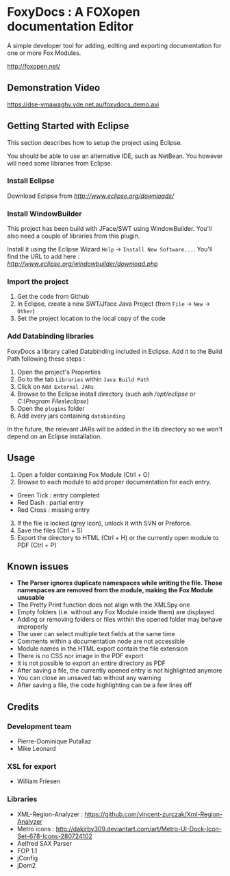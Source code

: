 FoxyDocs : A FOXopen documentation Editor
=========================================

A simple developer tool for adding, editing and exporting documentation for one or more Fox Modules.

http://foxopen.net/

## Demonstration Video

https://dse-vmawaghv.vde.net.au/foxydocs_demo.avi

## Getting Started with Eclipse
This section describes how to setup the project using Eclipse.

You should be able to use an alternative IDE, such as NetBean. You however will need some libraries from Eclipse.

### Install Eclipse
Download Eclipse from _http://www.eclipse.org/downloads/_

### Install WindowBuilder
This project has been build with JFace/SWT using WindowBuilder. You'll also need a couple of libraries from this plugin.

Install it using the Eclipse Wizard `Help` -> `Install New Software...`. 
You'll find the URL to add here : _http://www.eclipse.org/windowbuilder/download.php_

### Import the project
1. Get the code from Github
2. In Eclipse, create a new SWT/Jface Java Project (from `File` -> `New` -> `Other`)
3. Set the project location to the local copy of the code

### Add Databinding libraries
FoxyDocs a library called Databinding included in Eclipse. Add it to the Build Path following these steps :

1. Open the project's Properties
2. Go to the tab `Libraries` within `Java Build Path` 
3. Click on `Add External JARs`
4. Browse to the Eclipse install directory (such ash _/opt/eclipse_ or _C:\Program Files\eclipse_)
5. Open the `plugins` folder
6. Add every jars containing `databinding`

In the future, the relevant JARs will be added in the lib directory so we won't depend on an Eclipse installation.

## Usage

1. Open a folder containing Fox Module (Ctrl + O)
2. Browse to each module to add proper documentation for each entry. 
  * Green Tick : entry completed
  * Red Dash : partial entry
  * Red Cross : missing entry
3. If the file is locked (grey icon), unlock it with SVN or Preforce.
4. Save the files (Ctrl + S)
5. Export the directory to HTML (Ctrl + H) or the currently open module to PDF (Ctrl + P)

## Known issues
* __The Parser ignores duplicate namespaces while writing the file. Those namespaces are removed from the module, making the Fox Module unusable__
* The Pretty Print function does not align with the XMLSpy one
* Empty folders (i.e. without any Fox Module inside them) are displayed
* Adding or removing folders or files within the opened folder may behave improperly
* The user can select multiple text fields at the same time
* Comments within a documentation node are not accessible
* Module names in the HTML export contain the file extension 
* There is no CSS nor image in the PDF export
* It is not possible to export an entire directory as PDF
* After saving a file, the currently opened entry is not highlighted anymore
* You can close an unsaved tab without any warning
* After saving a file, the code highlighting can be a few lines off

## Credits

### Development team
* Pierre-Dominique Putallaz
* Mike Leonard

### XSL for export
* William Friesen

### Libraries
* XML-Region-Analyzer : https://github.com/vincent-zurczak/Xml-Region-Analyzer
* Metro icons : http://dakirby309.deviantart.com/art/Metro-UI-Dock-Icon-Set-678-Icons-280724102
* Aelfred SAX Parser
* FOP 1.1
* jConfig
* jDom2


